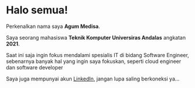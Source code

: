 # Halo semua! 

Perkenalkan nama saya **Agum Medisa**.

Saya seorang mahasiswa **Teknik Komputer Universiras Andalas** angkatan **2021**.

Saat ini saja ingin fokus mendalami spesialis IT di bidang Software Engineer, sebenarnya banyak hal
yang ingin saya fokuskan, seperti cloud engineer dan software developer  

Saya juga mempunyai akun [LinkedIn](https://www.linkedin.com/in/agum-medisa-237030202/), jangan lupa saling berkoneksi ya...
